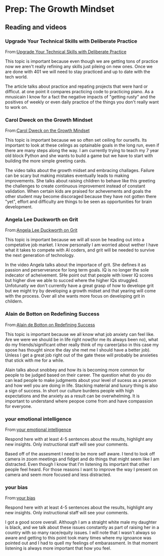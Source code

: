 # Prep: The Growth Mindset

## Reading and videos

### Upgrade Your Technical Skills with Deliberate Practice

From:[Upgrade Your Technical Skills with Deliberate Practice](https://web.archive.org/web/20160616225417/http://www.happybearsoftware.com/upgrade-your-technical-skills-with-deliberate-practice)

This topic is important because even though we are getting tons of practice now we aren't really refining any skills just pileing on new ones. Once we are done with 401 we will need to stay practiced and up to date with the tech world.

The article talks about practice and repating projects that were hard or difficut. at one point it compares practicing code to practicing piano. As a mnusicain I know for a fact the negative impacts of "getting rusty" and the positives of weekly or even daily practice of the things you don't really want to work on.

### Carol Dweck on the Growth Mindset

From:[Carol Dweck on the Growth Mindset](https://www.ted.com/talks/carol_dweck_the_power_of_believing_that_you_can_improve?language=en)

This topic is important because we so often set ceiling for ourselfs. Its important to look at these celings as optainable goals in the long run, even if there are many steps along the way. I am currently trying to teach my 7 year old block Python and she wants to build a game but we have to start with building the more simple greeting cards.

The video talks about the growth midset and embracing challages. Failure can be scary but making mistakes eventually leads to making improvements. She talks about raising children to behave like this greeting the challenges to create continuous improvement instead of constant validation. When certain kids are praised for achevements and goals the other student may become discoraged because they have not gotten there "yet", effort and difficulty are things to be seen as opportunities for brain development.

### Angela Lee Duckworth on Grit

From:[Angela Lee Duckworth on Grit]()

This topic is important because we will all soon be heading out into a competative job market. I know personally  I am worried about wether I have what it takes to compete with AI coders, and grit will be needed to survive the next generation of technology.

In the video Angela talks about the importace of grit. She defines it as passion and perserverance for long term goals. IQ is no longer the sole indecator of acheivement. SHe point out that people with lower IQ scores but higher dive we able to succed where the higher IQs struggled. Unfotunatly we don't currently have a great grasp of how to develope grit but we might try by developing a growth midset and that yearing will come with the process. Over all she wants more focus on developing grit in childern.

### Alain de Botton on Redefining Success

From:[Alain de Botton on Redefining Success]()

This topic is important because we all know what job anxiety can feel like. Are we were we should be in life right now(for me its always been no), what do my friends/significant other really think of my career(also in this case my spose has thought since the day she met me I should have a better job). Unless I get a great job right out of the gate these will probably be anxieties that stick with me for a while.

Alain talks about snobbey and how its is becoming more common for people to be judged based on their career. The question what do you do can lead people to make judgments about your level of sucess as a person and how well you are doing in life. Stacking material and luxury thing is also a sign of success. In short our culture burdens people with high expectations and the anxiety as a result can be overwhelming. It is important to understand where peopoe come from and have compassion for everyone.

### your emotional intelligence

From:[your emotional intelligence](https://codefellows.github.io/common_curriculum/career_coaching/201/emotional-intelligence-assessment.pdf)

Respond here with at least 4-5 sentences about the results, highlight any new insights. Only instructional staff will see your comments.

Based off of the assesment I need to be more self aware. I tend to look off camera in zoom meetings and fidget and do things that might seem like I am distracted. Even though I know that I'm listening its important that other people feel heard. For those reasons I want to improve the way I present on camera and seem more focused and less distracted.

### your bias

From:[your bias](https://codefellows.github.io/common_curriculum/career_coaching/301/bias-assessment.pdf)

Respond here with at least 4-5 sentences about the results, highlight any new insights. Only instructional staff will see your comments.

I got a good score overall. Although I am a straight white male my daughter is black, and we talk about these issues constantly as part of raising her in a country with so many race/equity issues. I will note that I wasn't always so aware and getting to this point took many times where my ignoance was pointed out and I had to quell my feelings of embarassment. In that moment listening is always more important that how you feel.

